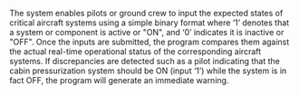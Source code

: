 The system enables pilots or ground crew to input the expected states of critical aircraft systems using a simple binary format where ‘1’ denotes that a system or component is active or "ON", and ‘0’ indicates it is inactive or "OFF". 
Once the inputs are submitted, the program compares them against the actual real-time operational status of the corresponding aircraft systems. 
If discrepancies are detected such as a pilot indicating that the cabin pressurization system should be ON (input ‘1’) while the system is in fact OFF, the program will generate an immediate warning. 
